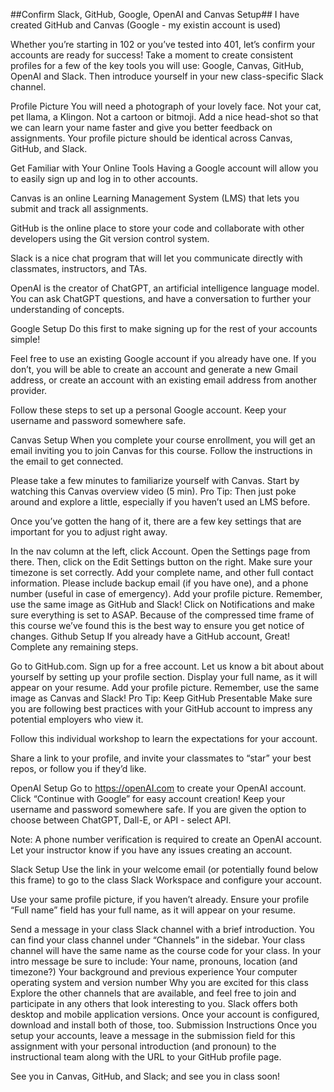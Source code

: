 
##Confirm Slack, GitHub, Google, OpenAI and Canvas Setup##
I have created GitHub and Canvas (Google - my existin account is used)

Whether you’re starting in 102 or you’ve tested into 401, let’s confirm your accounts are ready for success! Take a moment to create consistent profiles for a few of the key tools you will use: Google, Canvas, GitHub, OpenAI and Slack. Then introduce yourself in your new class-specific Slack channel.

Profile Picture
You will need a photograph of your lovely face. Not your cat, pet llama, a Klingon. Not a cartoon or bitmoji. Add a nice head-shot so that we can learn your name faster and give you better feedback on assignments. Your profile picture should be identical across Canvas, GitHub, and Slack.

Get Familiar with Your Online Tools
Having a Google account will allow you to easily sign up and log in to other accounts.

Canvas is an online Learning Management System (LMS) that lets you submit and track all assignments.

GitHub is the online place to store your code and collaborate with other developers using the Git version control system.

Slack is a nice chat program that will let you communicate directly with classmates, instructors, and TAs.

OpenAI is the creator of ChatGPT, an artificial intelligence language model. You can ask ChatGPT questions, and have a conversation to further your understanding of concepts.

Google Setup
Do this first to make signing up for the rest of your accounts simple!

Feel free to use an existing Google account if you already have one. If you don’t, you will be able to create an account and generate a new Gmail address, or create an account with an existing email address from another provider.

Follow these steps to set up a personal Google account. Keep your username and password somewhere safe.

Canvas Setup
When you complete your course enrollment, you will get an email inviting you to join Canvas for this course. Follow the instructions in the email to get connected.

Please take a few minutes to familiarize yourself with Canvas. Start by watching this Canvas overview video (5 min). Pro Tip: Then just poke around and explore a little, especially if you haven’t used an LMS before.

Once you’ve gotten the hang of it, there are a few key settings that are important for you to adjust right away.

In the nav column at the left, click Account. Open the Settings page from there. Then, click on the Edit Settings button on the right. Make sure your timezone is set correctly.
Add your complete name, and other full contact information. Please include backup email (if you have one), and a phone number (useful in case of emergency).
Add your profile picture. Remember, use the same image as GitHub and Slack!
Click on Notifications and make sure everything is set to ASAP. Because of the compressed time frame of this course we’ve found this is the best way to ensure you get notice of changes.
Github Setup
If you already have a GitHub account, Great! Complete any remaining steps.

Go to GitHub.com.
Sign up for a free account.
Let us know a bit about about yourself by setting up your profile section. Display your full name, as it will appear on your resume.
Add your profile picture. Remember, use the same image as Canvas and Slack!
Pro Tip: Keep GitHub Presentable
Make sure you are following best practices with your GitHub account to impress any potential employers who view it.

Follow this individual workshop to learn the expectations for your account.

Share a link to your profile, and invite your classmates to “star” your best repos, or follow you if they’d like.

OpenAI Setup
Go to https://openAI.com to create your OpenAI account. Click “Continue with Google” for easy account creation! Keep your username and password somewhere safe. If you are given the option to choose between ChatGPT, Dall-E, or API - select API.

Note: A phone number verification is required to create an OpenAI account. Let your instructor know if you have any issues creating an account.

Slack Setup
Use the link in your welcome email (or potentially found below this frame) to go to the class Slack Workspace and configure your account.

Use your same profile picture, if you haven’t already. Ensure your profile “Full name” field has your full name, as it will appear on your resume.

Send a message in your class Slack channel with a brief introduction.
You can find your class channel under “Channels” in the sidebar.
Your class channel will have the same name as the course code for your class.
In your intro message be sure to include:
Your name, pronouns, location (and timezone?)
Your background and previous experience
Your computer operating system and version number
Why you are excited for this class
Explore the other channels that are available, and feel free to join and participate in any others that look interesting to you.
Slack offers both desktop and mobile application versions. Once your account is configured, download and install both of those, too.
Submission Instructions
Once you setup your accounts, leave a message in the submission field for this assignment with your personal introduction (and pronoun) to the instructional team along with the URL to your GitHub profile page.

See you in Canvas, GitHub, and Slack; and see you in class soon!




